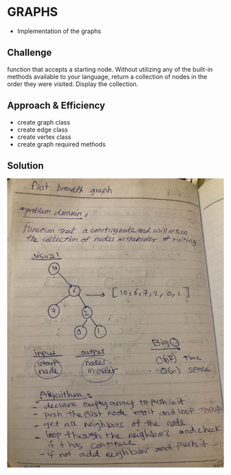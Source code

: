 # GRAPHS

- Implementation of the graphs


## Challenge

function that accepts a starting node. Without utilizing any of the built-in methods available to your language, return a collection of nodes in the order they were visited. Display the collection.

## Approach & Efficiency

- create graph class
- create edge class
- create vertex class
- create graph required methods


## Solution

![graph2](/assets/graph2.jpg)

